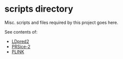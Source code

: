 # scripts directory

Misc. scripts and files required by this project goes here.

See contents of:

- [LDpred2](https://github.com/comorment/ldpred2_standalone/tree/main/scripts/LDpred2)
- [PRSice-2](https://github.com/comorment/ldpred2_standalone/tree/main/scripts/PRSice2/)
- [PLINK](https://github.com/comorment/ldpred2_standalone/tree/main/scripts/PLINK/)
